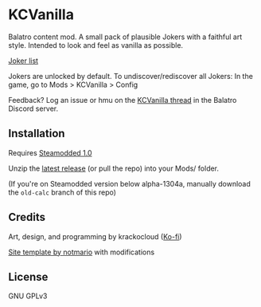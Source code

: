 # KCVanilla

Balatro content mod. A small pack of plausible Jokers with a faithful art style. Intended to look and feel as vanilla as possible.

[Joker list](https://kcgidw.github.io/kcvanilla/)

Jokers are unlocked by default. To undiscover/rediscover all Jokers: In the game, go to Mods > KCVanilla > Config

Feedback? Log an issue or hmu on the [KCVanilla thread](https://discord.com/channels/1116389027176787968/1259676012086689804) in the Balatro Discord server.

## Installation

Requires [Steamodded 1.0](https://github.com/Steamopollys/Steamodded)

Unzip the [latest release](https://github.com/kcgidw/kcvanilla/releases) (or pull the repo) into your Mods/ folder.

(If you're on Steamodded version below alpha-1304a, manually download the `old-calc` branch of this repo)

## Credits

Art, design, and programming by krackocloud ([Ko-fi](https://ko-fi.com/krackocloud))

[Site template by notmario](https://github.com/notmario/balatrowebsitetemplate) with modifications

## License

GNU GPLv3
